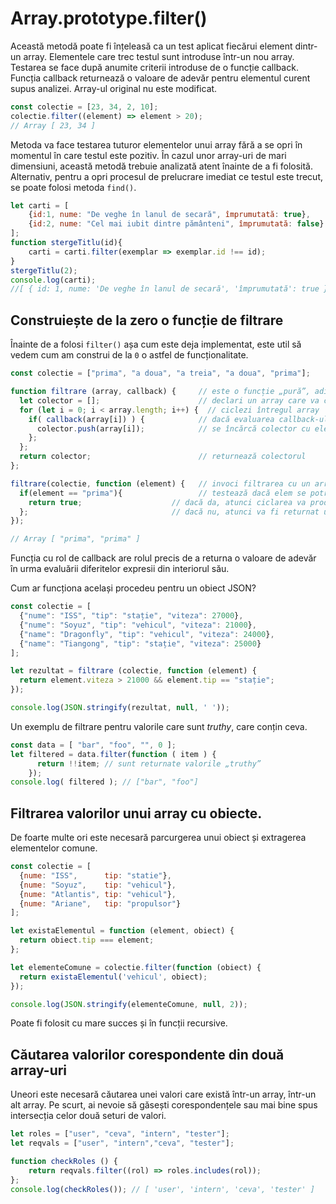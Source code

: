 # Array.prototype.filter()

Această metodă poate fi înțeleasă ca un test aplicat fiecărui element dintr-un array. Elementele care trec testul sunt introduse într-un nou array. Testarea se face după anumite criterii introduse de o funcție callback. Funcția callback returnează o valoare de adevăr pentru elementul curent supus analizei. Array-ul original nu este modificat.

```javascript
const colectie = [23, 34, 2, 10];
colectie.filter((element) => element > 20);
// Array [ 23, 34 ]
```

Metoda va face testarea tuturor elementelor unui array fără a se opri în momentul în care testul este pozitiv. În cazul unor array-uri de mari dimensiuni, această metodă trebuie analizată atent înainte de a fi folosită. Alternativ, pentru a opri procesul de prelucrare imediat ce testul este trecut, se poate folosi metoda `find()`.

```javascript
let carti = [
    {id:1, nume: "De veghe în lanul de secară", împrumutată: true},
    {id:2, nume: "Cel mai iubit dintre pământeni", împrumutată: false}
];
function stergeTitlu(id){
    carti = carti.filter(exemplar => exemplar.id !== id);
}
stergeTitlu(2);
console.log(carti);
//[ { id: 1, nume: 'De veghe în lanul de secară', 'împrumutată': true } ]
```

## Construiește de la zero o funcție de filtrare

Înainte de a folosi `filter()` așa cum este deja implementat, este util să vedem cum am construi de la `0` o astfel de funcționalitate.

```javascript
const colectie = ["prima", "a doua", "a treia", "a doua", "prima"];

function filtrare (array, callback) {     // este o funcție „pură”, adică nu modifică array-ului original
  let colector = [];                      // declari un array care va colecta valorile, dacă sunt găsite
  for (let i = 0; i < array.length; i++) {  // ciclezi întregul array
    if( callback(array[i]) ) {            // dacă evaluarea callback-ului returnează true pentru valoarea căutată
      colector.push(array[i]);            // se încărcă colector cu elementele repetate, fiecare fiind valoarea
    };
  };
  return colector;                        // returnează colectorul
};

filtrare(colectie, function (element) {   // invoci filtrarea cu un array și callback. callback-ul caută true
  if(element == "prima"){                 // testează dacă elem se potrivește cu valoarea căutată
    return true;                    // dacă da, atunci ciclarea va produce elemente în array-ul colector.
  };                                // dacă nu, atunci va fi returnat un array gol.
});

// Array [ "prima", "prima" ]
```

Funcția cu rol de callback are rolul precis de a returna o valoare de adevăr în urma evaluării diferitelor expresii din interiorul său.

Cum ar funcționa același procedeu pentru un obiect JSON?

```javascript
const colectie = [
  {"nume": "ISS", "tip": "stație", "viteza": 27000},
  {"nume": "Soyuz", "tip": "vehicul", "viteza": 21000},
  {"name": "Dragonfly", "tip": "vehicul", "viteza": 24000},
  {"name": "Tiangong", "tip": "stație", "viteza": 25000}
];

let rezultat = filtrare (colectie, function (element) {
  return element.viteza > 21000 && element.tip == "stație";
});

console.log(JSON.stringify(rezultat, null, ' '));
```

Un exemplu de filtrare pentru valorile care sunt *truthy*, care conțin ceva.

```javascript
const data = [ "bar", "foo", "", 0 ];
let filtered = data.filter(function ( item ) {
      return !!item; // sunt returnate valorile „truthy”
    });
console.log( filtered ); // ["bar", "foo"]
```

## Filtrarea valorilor unui array cu obiecte.

De foarte multe ori este necesară parcurgerea unui obiect și extragerea elementelor comune.

```javascript
const colectie = [
  {nume: "ISS",      tip: "statie"},
  {nume: "Soyuz",    tip: "vehicul"},
  {nume: "Atlantis", tip: "vehicul"},
  {nume: "Ariane",   tip: "propulsor"}
];

let existaElementul = function (element, obiect) {
  return obiect.tip === element;
};

let elementeComune = colectie.filter(function (obiect) {
  return existaElementul('vehicul', obiect);
});

console.log(JSON.stringify(elementeComune, null, 2));
```

Poate fi folosit cu mare succes și în funcții recursive.

## Căutarea valorilor corespondente din două array-uri

Uneori este necesară căutarea unei valori care există într-un array, într-un alt array. Pe scurt, ai nevoie să găsești corespondențele sau mai bine spus intersecția celor două seturi de valori.

```javascript
let roles = ["user", "ceva", "intern", "tester"];
let reqvals = ["user", "intern","ceva", "tester"];

function checkRoles () {
    return reqvals.filter((rol) => roles.includes(rol));
};
console.log(checkRoles()); // [ 'user', 'intern', 'ceva', 'tester' ]
```
